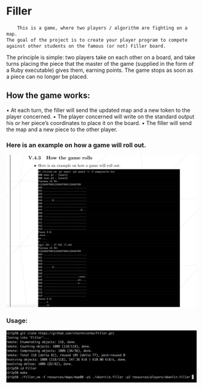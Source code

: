# Filler

    	This is a game, where two players / algorithm are fighting on a map.
	The goal of the project is to create your player program to compete against other students on the famous (or not) Filler board. 

The principle is simple: two players take on each other on a board, and take turns placing the piece that the master of the game (supplied in the form of a Ruby executable) gives them, earning points. The game stops as soon as a piece can no longer be placed.

   ## How the game works:
   • At each turn, the filler will send the updated map and a new token to the player concerned.
   • The player concerned will write on the standard output his or her piece’s coordinates to place it on the board.
   • The filler will send the map and a new piece to the other player.
   
  ### Here is an example on how a game will roll out.
  ![](https://github.com/vlkorniienko/Filler/blob/master/example.png)
 
  ### Usage:
![](https://github.com/vlkorniienko/Filler/blob/master/Usage.png)

